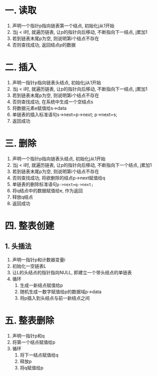 # 一. 读取

1. 声明一个指针p指向链表第一个结点, 初始化j从1开始
2. 当j < i时, 就遍历链表, 让p的指针向后移动, 不断指向下一结点, j累加1
3. 若到链表末尾p为空, 则说明第i个结点不存在
4. 否则查找成功, 返回结点p的数据



# 二. 插入

1. 声明一指针p指向链表头结点, 初始化j从1开始
2. 当j < i时, 就遍历链表, 让p的指针向后移动, 不断指向下一结点, j累加1
3. 若到链表末尾p为空, 则说明第i个结点不存在
4. 否则查找成功, 在系统中生成一个空结点s
5. 将数据元素e赋值给s->data
6. 单链表的插入标准语句s->next=p->next; p->next=s;
7. 返回成功



# 三. 删除

1. 声明一个指针p指向链表头结点, 初始化j从1开始
2. 当j < i时, 就遍历链表, 让p的指针向后移动, 不断指向下一个结点, j累加1
3. 若到链表末尾p为空, 则说明第i个结点不存在
4. 否则查找成功, 将欲删除的结点p->next赋值给q
5. 单链表的删除标准语句`p->next=q->next;`
6. 将q结点中的数据赋值给e, 作为返回
7. 释放q结点
8. 返回成功



# 四. 整表创建

## 1. 头插法

1. 声明一指针p和计数器变量i
2. 初始化一空链表L
3. 让L的头结点的指针指向NULL, 即建立一个带头结点的单链表
4. 循环
   1. 生成一新结点赋值给p
   2. 随机生成一数字赋值给p的数据域p->data
   3. 将p插入到头结点与前一新结点之间



# 五. 整表删除

1. 声明一指针p和q
2. 将第一个结点赋值给p
3. 循环
   1. 将下一结点赋值给q
   2. 释放p
   3. 将q赋值给p
